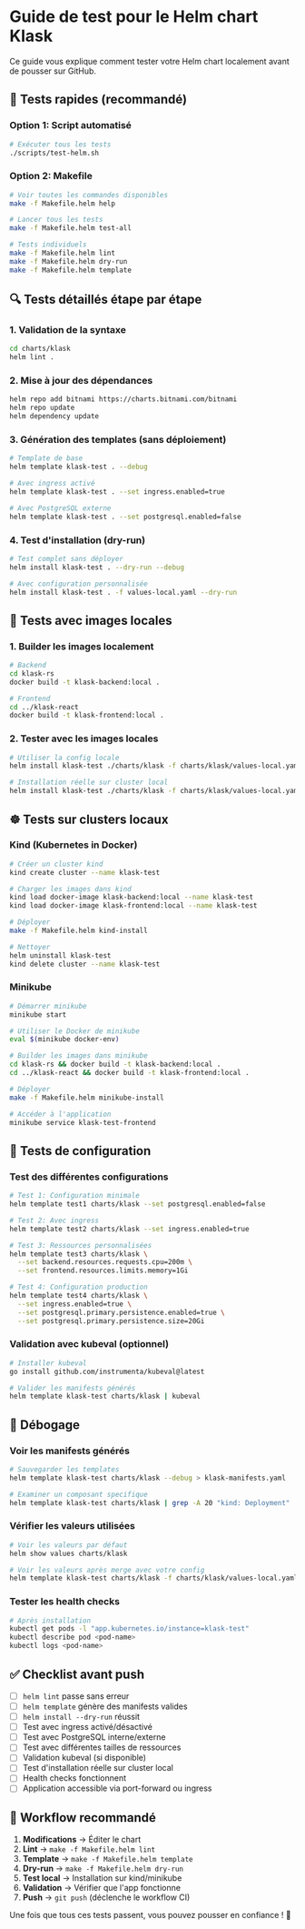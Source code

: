 # Guide de test pour le Helm chart Klask

Ce guide vous explique comment tester votre Helm chart localement avant de pousser sur GitHub.

## 🚀 Tests rapides (recommandé)

### Option 1: Script automatisé
```bash
# Exécuter tous les tests
./scripts/test-helm.sh
```

### Option 2: Makefile
```bash
# Voir toutes les commandes disponibles
make -f Makefile.helm help

# Lancer tous les tests
make -f Makefile.helm test-all

# Tests individuels
make -f Makefile.helm lint
make -f Makefile.helm dry-run
make -f Makefile.helm template
```

## 🔍 Tests détaillés étape par étape

### 1. Validation de la syntaxe
```bash
cd charts/klask
helm lint .
```

### 2. Mise à jour des dépendances
```bash
helm repo add bitnami https://charts.bitnami.com/bitnami
helm repo update
helm dependency update
```

### 3. Génération des templates (sans déploiement)
```bash
# Template de base
helm template klask-test . --debug

# Avec ingress activé
helm template klask-test . --set ingress.enabled=true

# Avec PostgreSQL externe
helm template klask-test . --set postgresql.enabled=false
```

### 4. Test d'installation (dry-run)
```bash
# Test complet sans déployer
helm install klask-test . --dry-run --debug

# Avec configuration personnalisée
helm install klask-test . -f values-local.yaml --dry-run
```

## 🐳 Tests avec images locales

### 1. Builder les images localement
```bash
# Backend
cd klask-rs
docker build -t klask-backend:local .

# Frontend
cd ../klask-react
docker build -t klask-frontend:local .
```

### 2. Tester avec les images locales
```bash
# Utiliser la config locale
helm install klask-test ./charts/klask -f charts/klask/values-local.yaml --dry-run

# Installation réelle sur cluster local
helm install klask-test ./charts/klask -f charts/klask/values-local.yaml
```

## ☸️ Tests sur clusters locaux

### Kind (Kubernetes in Docker)
```bash
# Créer un cluster kind
kind create cluster --name klask-test

# Charger les images dans kind
kind load docker-image klask-backend:local --name klask-test
kind load docker-image klask-frontend:local --name klask-test

# Déployer
make -f Makefile.helm kind-install

# Nettoyer
helm uninstall klask-test
kind delete cluster --name klask-test
```

### Minikube
```bash
# Démarrer minikube
minikube start

# Utiliser le Docker de minikube
eval $(minikube docker-env)

# Builder les images dans minikube
cd klask-rs && docker build -t klask-backend:local .
cd ../klask-react && docker build -t klask-frontend:local .

# Déployer
make -f Makefile.helm minikube-install

# Accéder à l'application
minikube service klask-test-frontend
```

## 🧪 Tests de configuration

### Test des différentes configurations
```bash
# Test 1: Configuration minimale
helm template test1 charts/klask --set postgresql.enabled=false

# Test 2: Avec ingress
helm template test2 charts/klask --set ingress.enabled=true

# Test 3: Ressources personnalisées
helm template test3 charts/klask \
  --set backend.resources.requests.cpu=200m \
  --set frontend.resources.limits.memory=1Gi

# Test 4: Configuration production
helm template test4 charts/klask \
  --set ingress.enabled=true \
  --set postgresql.primary.persistence.enabled=true \
  --set postgresql.primary.persistence.size=20Gi
```

### Validation avec kubeval (optionnel)
```bash
# Installer kubeval
go install github.com/instrumenta/kubeval@latest

# Valider les manifests générés
helm template klask-test charts/klask | kubeval
```

## 🐛 Débogage

### Voir les manifests générés
```bash
# Sauvegarder les templates
helm template klask-test charts/klask --debug > klask-manifests.yaml

# Examiner un composant specifique
helm template klask-test charts/klask | grep -A 20 "kind: Deployment"
```

### Vérifier les valeurs utilisées
```bash
# Voir les valeurs par défaut
helm show values charts/klask

# Voir les valeurs après merge avec votre config
helm template klask-test charts/klask -f charts/klask/values-local.yaml --debug
```

### Tester les health checks
```bash
# Après installation
kubectl get pods -l "app.kubernetes.io/instance=klask-test"
kubectl describe pod <pod-name>
kubectl logs <pod-name>
```

## ✅ Checklist avant push

- [ ] `helm lint` passe sans erreur
- [ ] `helm template` génère des manifests valides
- [ ] `helm install --dry-run` réussit
- [ ] Test avec ingress activé/désactivé
- [ ] Test avec PostgreSQL interne/externe
- [ ] Test avec différentes tailles de ressources
- [ ] Validation kubeval (si disponible)
- [ ] Test d'installation réelle sur cluster local
- [ ] Health checks fonctionnent
- [ ] Application accessible via port-forward ou ingress

## 🔄 Workflow recommandé

1. **Modifications** → Éditer le chart
2. **Lint** → `make -f Makefile.helm lint`
3. **Template** → `make -f Makefile.helm template`
4. **Dry-run** → `make -f Makefile.helm dry-run`
5. **Test local** → Installation sur kind/minikube
6. **Validation** → Vérifier que l'app fonctionne
7. **Push** → `git push` (déclenche le workflow CI)

Une fois que tous ces tests passent, vous pouvez pousser en confiance ! 🚀